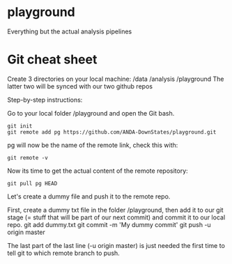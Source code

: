 # playground
Everything but the actual analysis pipelines


# Git cheat sheet
Create 3 directories on your local machine: /data /analysis /playground
The latter two will be synced with our two github repos

Step-by-step instructions:

Go to your local folder /playground and open the Git bash.
```
git init
git remote add pg https://github.com/ANDA-DownStates/playground.git
```

pg will now be the name of the remote link, check this with:
```
git remote -v
```

Now its time to get the actual content of the remote repository:
```
git pull pg HEAD
```

Let's create a dummy file and push it to the remote repo. 

First, create a dummy txt file in the folder /playground, then add it to our git stage (= stuff that will be part of our next commit) and commit it to our local repo.
git add dummy.txt
git commit -m 'My dummy commit'
git push -u origin master

The last part of the last line (-u origin master) is just needed the first time to tell git to which remote branch to push.
